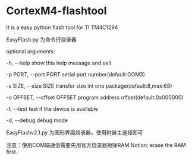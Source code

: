 # CortexM4-flashtool
It is a easy python flash tool for TI TM4C1294

EasyFlash.py 为命令行烧录器

optional arguments:

-h, --help            show this help message and exit

-p PORT, --port PORT  serial port number(default:COM3)

-s SIZE, --size SIZE  transfer size int one package(default:8,max:68)

-o OFFSET, --offset 	OFFSET program address offset(default:0x000000)

-t, --test            test if the device is available

-d, --debug           debug mode
  
EasyFlashv2.1.py 为图形界面烧录器，使用时自主选择即可

注意：使用COM端通信需要先用官方烧录器擦除RAM
Notion: erase the RAM first. 
